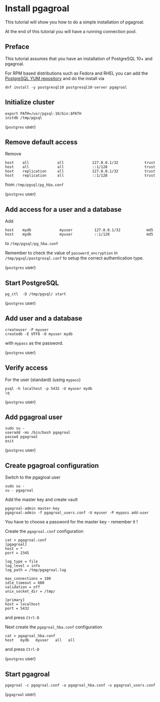 # Install pgagroal

This tutorial will show you how to do a simple installation of pgagroal.

At the end of this tutorial you will have a running connection pool.

## Preface

This tutorial assumes that you have an installation of PostgreSQL 10+ and pgagroal.

For RPM based distributions such as Fedora and RHEL you can add the
[PostgreSQL YUM repository](https://yum.postgresql.org/) and do the install via

```
dnf install -y postgresql10 postgresql10-server pgagroal
```

## Initialize cluster

```
export PATH=/usr/pgsql-10/bin:$PATH
initdb /tmp/pgsql
```

(`postgres` user)

## Remove default access

Remove

```
host    all             all             127.0.0.1/32            trust
host    all             all             ::1/128                 trust
host    replication     all             127.0.0.1/32            trust
host    replication     all             ::1/128                 trust
```

from `/tmp/pgsql/pg_hba.conf`

(`postgres` user)

## Add access for a user and a database

Add

```
host    mydb             myuser          127.0.0.1/32            md5
host    mydb             myuser          ::1/128                 md5
```

to `/tmp/pgsql/pg_hba.conf`

Remember to check the value of `password_encryption` in `/tmp/pgsql/postgresql.conf`
to setup the correct authentication type.

(`postgres` user)

## Start PostgreSQL

```
pg_ctl  -D /tmp/pgsql/ start
```

(`postgres` user)

## Add user and a database

```
createuser -P myuser
createdb -E UTF8 -O myuser mydb
```

with `mypass` as the password.

(`postgres` user)

## Verify access

For the user (standard) (using `mypass`)

```
psql -h localhost -p 5432 -U myuser mydb
\q
```

(`postgres` user)

## Add pgagroal user

```
sudo su -
useradd -ms /bin/bash pgagroal
passwd pgagroal
exit
```

(`postgres` user)

## Create pgagroal configuration

Switch to the pgagroal user

```
sudo su -
su - pgagroal
```

Add the master key and create vault

```
pgagroal-admin master-key
pgagroal-admin -f pgagroal_users.conf -U myuser -P mypass add-user
```

You have to choose a password for the master key - remember it !

Create the `pgagroal.conf` configuration

```
cat > pgagroal.conf
[pgagroal]
host = *
port = 2345

log_type = file
log_level = info
log_path = /tmp/pgagroal.log

max_connections = 100
idle_timeout = 600
validation = off
unix_socket_dir = /tmp/

[primary]
host = localhost
port = 5432
```

and press `Ctrl-D`

Next create the `pgagroal_hba.conf` configuration

```
cat > pgagroal_hba.conf
host   mydb   myuser   all   all
```

and press `Ctrl-D`


(`postgres` user)

## Start pgagroal

```
pgagroal -c pgagroal.conf -a pgagroal_hba.conf -u pgagroal_users.conf
```

(`pgagroal` user)
